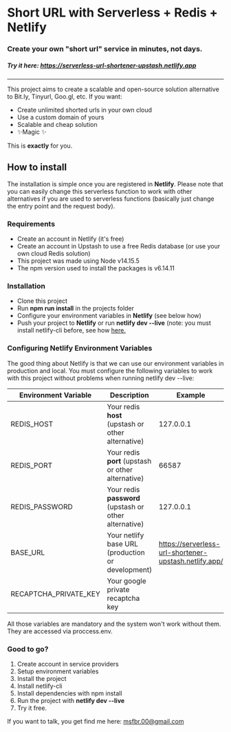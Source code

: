 # Short URL with Serverless + Redis + Netlify
### Create your own "short url" service in minutes, not days.
##### Try it here: https://serverless-url-shortener-upstash.netlify.app
---
This project aims to create a scalable and open-source solution alternative to Bit.ly, Tinyurl, Goo.gl, etc. If you want:

- Create unlimited shorted urls in your own cloud
- Use a custom domain of yours
- Scalable and cheap solution
- ✨Magic ✨

This is **exactly** for you.

## How to install
The installation is simple once you are registered in **Netlify**. Please note that you can easily change this serverless function to work with other alternatives if you are used to serverless functions (basically just change the entry point and the request body).

### Requirements
- Create an account in Netlify (it's free)
- Create an account in Upstash to use a free Redis database (or use your own cloud Redis solution)
- This project was made using Node v14.15.5
- The npm version used to install the packages is v6.14.11

### Installation
- Clone this project
- Run **npm run install** in the projects folder
- Configure your environment variables in **Netlify** (see below how)
- Push your project to **Netlify**  or run **netlify dev --live** (note: you must install netlify-cli before, see how [here.](https://docs.netlify.com/cli/get-started/)

### Configuring Netlify Environment Variables
The good thing about Netlify is that we can use our environment variables in production and local. You must configure the following variables to work with this project without problems when running netlify dev --live:

Environment Variable | Description | Example
--- | --- | ---
REDIS_HOST | Your redis **host** (upstash or other alternative) | 127.0.0.1
REDIS_PORT | Your redis **port** (upstash or other alternative) | 66587
REDIS_PASSWORD | Your redis **password** (upstash or other alternative) | 127.0.0.1
BASE_URL | Your netlify base URL (production or development) | https://serverless-url-shortener-upstash.netlify.app/
RECAPTCHA_PRIVATE_KEY | Your google private recaptcha key | 

All those variables are mandatory and the system won't work without them. They are accessed via proccess.env.

### Good to go?
1. Create account in service providers
2. Setup environment variables
3. Install the project
4. Install netlify-cli
5. Install dependencies with npm install
6. Run the project with **netlify dev --live**
7. Try it free.

If you want to talk, you get find me here: msfbr.00@gmail.com